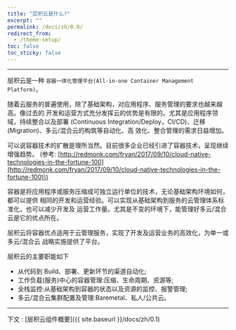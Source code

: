 ```yaml
---
title: "层积云是什么?"
excerpt: ""
permalink: /docs/zh/0.0/
redirect_from:
  - /theme-setup/
toc: false
toc_sticky: false
---
```


---
层积云是一种 `容器一体化管理平台(All-in-one Container Management Platform)`。

随着云服务的普遍使用，除了基础架构，对应用程序、服务管理的要求也越来越高。像过去的 开发和运营方式充分发挥云的优势是有限的。尤其是应用程序领域，持续整合以及部署 (Continuous Integration/Deploy，CI/CD)、迁移(Migration)、多云/混合云的构筑等自动化、高 效化、整合管理的需求日益增加。

可以说容器技术的扩散是理所当然。目前很多企业已经引进了容器技术，呈现继续增强趋势。 \(参考: [http://redmonk.com/fryan/2017/09/10/cloud-native-technologies-in-the-fortune-100](http://redmonk.com/fryan/2017/09/10/cloud-native-technologies-in-the-fortune-100)\)

容器是将应用程序或服务压缩成可独立运行单位的技术，无论基础架构环境如何，都可以提供 相同的开发和运营经验。可以实现从基础架构到服务的云管理体系标准化，也可以减少开发及 运营工作量。尤其是不变的环境下，能管理好多云/混合云是它的优点所在。

层积云将容器优点适用于云管理服务，实现了开发及运营业务的高效化，为单一或多云/混合云 战略实施提供了平台。

层积云的主要职能如下

* 从代码到 Build、部署、更新环节的渠道自动化;
* 工作负载(服务)中心的容器管理:压缩、生命周期、资源等;
* 全栈监控:从基础架构到容器的状态以及资源的监控、报警管理;
* 多云/混合云集群配置及管理:Baremetal、私人/公共云。

---

下文 : [层积云组件概要]({{ site.baseurl }}/docs/zh/0.1)
